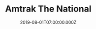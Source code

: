 ---
collection_archive: false
collection_awards: []
collection_category:
  - Editorial
  - Portraits
  - Environments
  - Travel
  - Reportage
  - Color
  - Uniquely American
collection_content: 
collection_cover: https://d1sf55qlb7p6hz.cloudfront.net/swchief-16.jpg
collection_cover_mobile: https://d1sf55qlb7p6hz.cloudfront.net/verticalcovers-14.jpg
collection_description: >-
  A project celebrating the romanticism of train travel and the light of the
  Southwest as a unifying ingredient—taking you from inside the train, out the
  window and the places Amtrak’s Southwest Chief can take you. This commission
  was special as I took my father on what he called “a trip of a lifetime.”
collection_description_alignment: left
collection_exhibition: []
collection_filter: Commissioned + Stock
collection_hidden: false
collection_meta: On The Southwest Chief
collection_press: []
collection_preview:
  - https://d1sf55qlb7p6hz.cloudfront.net/amtrak_swchief_covers-1-1.jpg
  - https://d1sf55qlb7p6hz.cloudfront.net/amtrak_swchief_covers-2-1.jpg
  - https://d1sf55qlb7p6hz.cloudfront.net/amtrak_swchief_covers-3-1.jpg
  - https://d1sf55qlb7p6hz.cloudfront.net/amtrak_swchief_covers-4-1.jpg
cover_image: https://d1sf55qlb7p6hz.cloudfront.net/social-13.jpg
date: 2019-08-01T07:00:00.000Z
hide_footer: true
layout: blocks
logo: 
navigation_theme: white
page: /amtrak-chief
px_extra: true
slug: /southwest-chief
theme_color: 'E3D2E7'
theme_color_all_works: '96EFD6'
title: Amtrak The National 
collection_blocks:
  - _bookshop_name: collections/media-row-start
    row_alignment: between
  - _bookshop_name: collections/media-element
    align_x: start
    block: media-element
    color: 'E9E4EB'
    image: https://d1sf55qlb7p6hz.cloudfront.net/swchief-1.jpg
    margin_left: 20%
    margin_right: 
    margin_y: 100
    template: block-media-element
    width: 60
  - _bookshop_name: collections/media-row
    row_alignment: between
  - _bookshop_name: collections/media-element
    align_x: start
    block: media-element
    color: 'F9F2E8'
    image: https://d1sf55qlb7p6hz.cloudfront.net/swchief-3.jpg
    margin_left: 5%
    margin_right: 
    margin_y: 100
    template: block-media-element
    width: 25
  - _bookshop_name: collections/media-element
    align_x: start
    block: media-element
    color: 'FAE8E6'
    image: https://d1sf55qlb7p6hz.cloudfront.net/swchief-4.jpg
    margin_left: 0%
    margin_right: 25%
    margin_y: 300
    template: block-media-element
    width: 40
  - _bookshop_name: collections/media-row
    row_alignment: between
  - _bookshop_name: collections/media-element
    align_x: start
    block: media-element
    color: 'E5DFE8'
    image: https://d1sf55qlb7p6hz.cloudfront.net/swchief-5.jpg
    margin_left: 10%
    margin_right: 
    margin_y: 400
    template: block-media-element
    width: 45
  - _bookshop_name: collections/media-element
    align_x: start
    block: media-element
    color: 'FFF1E3'
    image: https://d1sf55qlb7p6hz.cloudfront.net/swchief-6.jpg
    margin_right: 5%
    margin_y: 100
    template: block-media-element
    width: 30
  - _bookshop_name: collections/media-row
    row_alignment: between
  - _bookshop_name: collections/media-element
    align_x: start
    block: media-element
    color: 'efefef'
    image: https://d1sf55qlb7p6hz.cloudfront.net/swchief-7.jpg
    margin_left: 20%
    margin_right: 
    margin_y: 100
    template: block-media-element
    width: 50
  - _bookshop_name: collections/media-row
    row_alignment: between
  - _bookshop_name: collections/media-element
    align_x: start
    block: media-element
    color: 'EBF2F4'
    image: https://d1sf55qlb7p6hz.cloudfront.net/swchief-8.jpg
    margin_left: 35%
    margin_right: 
    margin_y: 100
    template: block-media-element
    width: 60
  - _bookshop_name: collections/media-row
    row_alignment: between
  - _bookshop_name: collections/media-element
    align_x: start
    block: media-element
    color: 'F5F1EE'
    image: https://d1sf55qlb7p6hz.cloudfront.net/swchief-9.jpg
    margin_left: 20%
    margin_y: 100
    template: block-media-element
    width: 25
  - _bookshop_name: collections/media-element
    align_x: start
    block: media-element
    color: 'F6E6DD'
    image: https://d1sf55qlb7p6hz.cloudfront.net/swchief-10.jpg
    margin_left: 
    margin_right: 10%
    margin_y: 300
    template: block-media-element
    width: 40
  - _bookshop_name: collections/media-row
    row_alignment: between
  - _bookshop_name: collections/media-element
    align_x: start
    block: media-element
    color: 'CF7861'
    image: https://d1sf55qlb7p6hz.cloudfront.net/swchief-12.jpg
    margin_left: 10%
    margin_right: 
    margin_y: -200
    template: block-media-element
    width: 20
  - _bookshop_name: collections/media-element
    align_x: start
    block: media-element
    color: 'ECEBE1'
    image: https://d1sf55qlb7p6hz.cloudfront.net/swchief-11.jpg
    margin_left: 0%
    margin_right: 30%
    margin_y: 200
    template: block-media-element
    width: 33
  - _bookshop_name: collections/media-row
    row_alignment: between
  - _bookshop_name: collections/media-element
    align_x: start
    block: media-element
    color: 'CAAEAD'
    image: https://d1sf55qlb7p6hz.cloudfront.net/swchief-13.jpg
    margin_left: 10%
    margin_right: 
    margin_y: 700
    template: block-media-element
    width: 30
  - _bookshop_name: collections/media-element
    align_x: start
    block: media-element
    color: 'E7C0AE'
    image: https://d1sf55qlb7p6hz.cloudfront.net/swchief-14.jpg
    margin_left: 0%
    margin_right: 5%
    margin_y: 100
    template: block-media-element
    width: 50
  - _bookshop_name: collections/media-row
    row_alignment: between
  - _bookshop_name: collections/media-element
    align_x: start
    block: media-element
    color: 'F3E1D1'
    image: https://d1sf55qlb7p6hz.cloudfront.net/swchief-15.jpg
    margin_left: 20%
    margin_right: 
    margin_y: 100
    template: block-media-element
    width: 25
  - _bookshop_name: collections/media-element
    align_x: start
    block: media-element
    color: 'CCCCD3'
    image: https://d1sf55qlb7p6hz.cloudfront.net/swchief-16.jpg
    margin_left: 0%
    margin_right: 0%
    margin_y: 300
    template: block-media-element
    width: 50
  - _bookshop_name: collections/media-row
    row_alignment: between
  - _bookshop_name: collections/media-element
    align_x: start
    block: media-element
    color: 'E3E7C9'
    image: https://d1sf55qlb7p6hz.cloudfront.net/swchief-17.jpg
    margin_left: 30%
    margin_right: 
    margin_y: 100
    template: block-media-element
    width: 40
  - _bookshop_name: collections/media-row
    row_alignment: between
  - _bookshop_name: collections/media-element
    align_x: start
    block: media-element
    color: 'D5E0E9'
    image: https://d1sf55qlb7p6hz.cloudfront.net/swchief-18.jpg
    margin_left: 10%
    margin_right: 0%
    margin_y: 100
    template: block-media-element
    width: 30
  - _bookshop_name: collections/media-element
    align_x: start
    block: media-element
    color: 'E0EAE9'
    image: https://d1sf55qlb7p6hz.cloudfront.net/swchief-19.jpg
    margin_left: 0%
    margin_right: 0%
    margin_y: 400
    template: block-media-element
    width: 55
  - _bookshop_name: collections/media-row
    row_alignment: between
  - _bookshop_name: collections/media-element
    align_x: start
    block: media-element
    color: 'F6E0D2'
    image: https://d1sf55qlb7p6hz.cloudfront.net/swchief-20.jpg
    margin_left: 65%
    margin_right: 0%
    margin_y: 100
    template: block-media-element
    width: 30
  - _bookshop_name: collections/media-row
    row_alignment: between
  - _bookshop_name: collections/media-element
    align_x: start
    block: media-element
    color: 'FAF4EA'
    image: https://d1sf55qlb7p6hz.cloudfront.net/swchief-21.jpg
    margin_left: 20%
    margin_y: 100
    template: block-media-element
    width: 55
  - _bookshop_name: collections/media-row
    row_alignment: between
  - _bookshop_name: collections/media-element
    align_x: start
    block: media-element
    color: 'DBD0DA'
    image: https://d1sf55qlb7p6hz.cloudfront.net/swchief-22.jpg
    margin_left: 5%
    margin_right: 0%
    margin_y: 200
    template: block-media-element
    width: 20
  - _bookshop_name: collections/media-element
    align_x: start
    block: media-element
    color: 'D8E4E4'
    image: https://d1sf55qlb7p6hz.cloudfront.net/swchief-23.jpg
    margin_left: 0%
    margin_right: 40%
    margin_y: 100
    template: block-media-element
    width: 25
  - _bookshop_name: collections/media-row
    row_alignment: between
  - _bookshop_name: collections/media-element
    align_x: start
    block: media-element
    color: 'D5B1A6'
    image: https://d1sf55qlb7p6hz.cloudfront.net/swchief-24.jpg
    margin_left: 45%
    margin_right: 
    margin_y: 100
    template: block-media-element
    width: 50
  - _bookshop_name: collections/media-row
    row_alignment: between
  - _bookshop_name: collections/media-element
    align_x: start
    block: media-element
    color: 'F9F0F6'
    image: https://d1sf55qlb7p6hz.cloudfront.net/swchief-25.jpg
    margin_left: 10%
    margin_y: 300
    template: block-media-element
    width: 40
  - _bookshop_name: collections/media-element
    align_x: start
    block: media-element
    color: 'FCD6CC'
    image: https://d1sf55qlb7p6hz.cloudfront.net/swchief-27.jpg
    margin_right: 15%
    margin_y: 100
    template: block-media-element
    width: 30
  - _bookshop_name: collections/media-row
    row_alignment: between
  - _bookshop_name: collections/media-element
    align_x: start
    block: media-element
    color: 'FCEFE6'
    image: https://d1sf55qlb7p6hz.cloudfront.net/swchief-26.jpg
    margin_left: 15%
    margin_right: 
    margin_y: 100
    template: block-media-element
    width: 40
  - _bookshop_name: collections/media-element
    align_x: start
    block: media-element
    color: 'EBE3EB'
    image: https://d1sf55qlb7p6hz.cloudfront.net/swchief-28.jpg
    margin_left: 0%
    margin_right: 20%
    margin_y: 700
    template: block-media-element
    width: 20
  - _bookshop_name: collections/media-row
    row_alignment: between
  - _bookshop_name: collections/media-element
    align_x: start
    block: media-element
    color: 'E6F0F8'
    image: https://d1sf55qlb7p6hz.cloudfront.net/swchief-29.jpg
    margin_left: 35%
    margin_y: 100
    template: block-media-element
    width: 40
  - _bookshop_name: collections/media-row-end

---